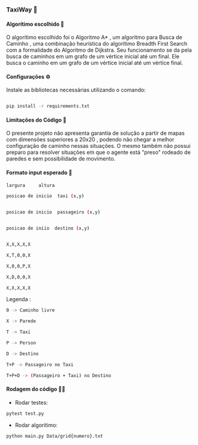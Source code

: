 ### TaxiWay 🚕️

#### Algorítimo escolhido 🏅️

O algorítimo escolhido foi o Algoritmo A* , um algoritmo para Busca de Caminho , uma combinação heurística do algorítimo Breadth First Search com a formalidade do Algoritmo de Dijkstra.
Seu funcionamento se da pela busca de caminhos em um grafo de um vértice inicial até um final.
Ele busca o caminho em um grafo de um vértice inicial até um vértice final. 

#### Configurações ⚙️

Instale as bibliotecas necessárias utilizando o comando:

```bash

pip install -r requirements.txt

```

#### Limitações do Código 📌️

O presente projeto não apresenta garantia de solução a partir de mapas com dimensões superiores a 20x20 , podendo não chegar a melhor configuração de caminho nessas situações. O mesmo também não possui preparo para resolver situações em que o agente está "preso" rodeado de paredes e sem possibilidade de movimento.

#### Formato input esperado 📌️

```bash
largura     altura

posicao de inicio  taxi (x,y)


posicao de inicio  passageiro (x,y)


posicao de iniio  destino (x,y)


X,X,X,X,X

X,T,0,0,X 

X,0,0,P,X 

X,D,0,0,X 

X,X,X,X,X  
```
Legenda :
```bash
0 -> Caminho livre

X -> Parede

T -> Taxi

P -> Person

D -> Destino

T+P -> Passageiro no Taxi

T+P+D -> (Passageiro + Taxi) no Destino
```

#### Rodagem do código 👩‍💻️

* Rodar testes:
```bash
pytest test.py
```
* Rodar algorítimo:
```bash
python main.py Data/grid{numero}.txt
```
